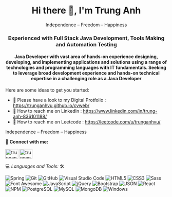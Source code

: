 
<h1 align="center">Hi there 👋, I'm Trung Anh</h1>
<p align="center"> Independence – Freedom – Happiness</p>
<h3 align="center">Experienced with Full Stack Java Development, Tools Making and Automation Testing</h3>

<h4 align="center">Java Developer with vast area of hands-on experience designing, developing, and implementing applications and solutions using a range of technologies and programming languages with IT fundamentals. Seeking to leverage broad development experience and hands-on technical expertise in a challenging role as a Java Developer</h4>

<!-- **trunganhvu/trunganhvu** is a ✨ _special_ ✨ repository because its `README.md` (this file) appears on your GitHub profile.

Here are some ideas to get you started:

- 🔭 Please have a look to my Digital Protfolio : https://trunganhvu.github.io/cvweb/
- 🌱 I’m currently learning ...
- 👯 I’m looking to collaborate on ...
- 🤔 I’m looking for help with ...
- 💬 How to reach me on LinkedIn : https://www.linkedin.com/in/trung-anh-836101188/
- 📫 How to reach me: ...
- 😄 Pronouns: ...
- ⚡ Fun fact: ...
-->


Here are some ideas to get you started:
- 🔭 Please have a look to my Digital Protfolio : https://trunganhvu.github.io/cvweb/
- 💬 How to reach me on LinkedIn : https://www.linkedin.com/in/trung-anh-836101188/
- 🤔 How to reach me on Leetcode : https://leetcode.com/u/trunganhvu/


Independence – Freedom – Happiness

🔗 **Connect with me:**

<a href="https://www.linkedin.com/in/trung-anh-836101188/" target="blank"><img align="center" src="https://raw.githubusercontent.com/rahuldkjain/github-profile-readme-generator/master/src/images/icons/Social/linked-in-alt.svg" alt="trunganh" height="30" width="40" /></a>
<a href="https://join.skype.com/invite/ivfx4nFOCtQd" target="blank"><img align="center" src="https://raw.githubusercontent.com/rahuldkjain/github-profile-readme-generator/master/src/images/icons/Social/skype.svg" alt="trunganh" height="30" width="40" /></a>


💻 *Languages and Tools:* 🛠️<br>

![Spring](https://img.shields.io/badge/-Spring-000000?style=flat&logo=Spring&logoColor=00FF7F&labelColor=ffffff)
![Git](https://img.shields.io/badge/-Git-000000?style=flat&logo=git&logoColor=F05032&labelColor=ffffff)
![GitHub](https://img.shields.io/badge/-GitHub-000000?style=flat&logo=github&logoColor=000000&labelColor=ffffff)
![Visual Studio Code](https://img.shields.io/badge/-VSCode-000000?style=flat&logo=visual-studio-code&labelColor=007ACC)
![HTML5](https://img.shields.io/badge/-HTML5-000000?style=flat&logo=html5&logoColor=ffffff&labelColor=E34F26)
![CSS3](https://img.shields.io/badge/-CSS3-000000?style=flat&logo=css3&logoColor=ffffff&labelColor=1572B6) 
![Sass](https://img.shields.io/badge/-Sass-000000?style=flat&logo=sass&logoColor=ffffff&labelColor=%23CC6699)
![Font Awesome](https://img.shields.io/badge/-font%20awesome-000000?style=flat&logo=font-awesome&logoColor=339AF0&labelColor=ffffff)
![JavaScript](https://img.shields.io/badge/-JavaScript-000000?style=flat&logo=javascript)
![jQuery](https://img.shields.io/badge/-jQuery-000000?style=flat&logo=jQuery&logoColor=0769AD&labelColor=ffffff)
![Bootstrap](https://img.shields.io/badge/-Bootstrap-000000?style=flat&logo=bootstrap&logoColor=ffffff&labelColor=563D7C)
![JSON](https://img.shields.io/badge/-JSON-000000?style=flat&logo=JSON&logoColor=000000&labelColor=ffffff)
![React](https://img.shields.io/badge/-React-000000?style=flat&logo=react)
![NPM](https://img.shields.io/badge/-npm-000000?style=flat&logo=npm&labelColor=ffffff)
![PostgreSQL](https://img.shields.io/badge/-PostgreSQL-000000?style=flat&logo=postgresql&logoColor=ffffff&labelColor=336791)
![MySQL](https://img.shields.io/badge/-MySQL-000000?style=flat&logo=mysql&labelColor=ffffff)
![MongoDB](https://img.shields.io/badge/-MongoDB-000000?style=flat&logo=mongodb&labelColor=ffffff)
![Windows](https://img.shields.io/badge/-Windows-000000?style=flat&logo=windows&logoColor=ffffff&labelColor=0078D6)

<!-- ## 🏆 Github Status
